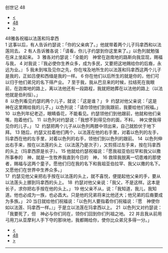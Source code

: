 ﻿





 创世记 48




* [<](bible/GEN47.md)
* [48](bible/GEN.md)
* [>](bible/GEN49.md)



 
48雅各祝福以法莲和玛拿西  
1 这事以后，有人告诉约瑟说：「你的父亲病了。」他就带着两个儿子玛拿西和以法莲同去。 
2 有人告诉雅各说：「请看，你儿子约瑟到你这里来了。」以色列就勉强在床上坐起来。 
3  雅各对约瑟说：「全能的　神曾在迦南地的路斯向我显现，赐福与我， 
4 对我说：『我必使你生养众多，成为多民，又要把这地赐给你的后裔，永远为业。』 
5 我未到埃及见你之先，你在埃及地所生的以法莲和玛拿西这两个儿子是我的，正如吕便和西缅是我的一样。 
6 你在他们以后所生的就是你的，他们可以归于他们弟兄的名下得产业。 
7 至于我，我从巴旦来的时候，拉结死在我眼前，在迦南地的路上，离以法他还有一段路程，我就把她葬在以法他的路上（以法他就是伯利恒）。」  
8  以色列看见约瑟的两个儿子，就说：「这是谁？」 
9  约瑟对他父亲说：「这是　神在这里赐给我的儿子。」以色列说：「请你领他们到我跟前，我要给他们祝福。」 
10  以色列年纪老迈，眼睛昏花，不能看见。约瑟领他们到他跟前，他就和他们亲嘴，抱着他们。 
11  以色列对约瑟说：「我想不到得见你的面，不料，　神又使我得见你的儿子。」 
12  约瑟把两个儿子从以色列两膝中领出来，自己就脸伏于地下拜。 
13 随后，约瑟又拉着他们两个，以法莲在他的右手里，对着以色列的左手，玛拿西在他的左手里，对着以色列的右手，领他们到以色列的跟前。 
14  以色列伸出右手来，按在以法莲的头上（以法莲乃是次子），又剪搭过左手来，按在玛拿西的头上（玛拿西原是长子）。 
15 他就给约瑟祝福说：「愿我祖亚伯拉罕和我父以撒所事奉的　神，就是一生牧养我直到今日的　神， 
16 救赎我脱离一切患难的那使者，赐福与这两个童子。愿他们归在我的名下和我祖亚伯拉罕、我父以撒的名下。又愿他们在世界中生养众多。」  
17  约瑟见他父亲把右手按在以法莲的头上，就不喜悦，便提起他父亲的手，要从以法莲头上挪到玛拿西的头上。 
18  约瑟对他父亲说：「我父，不是这样。这本是长子，求你把右手按在他的头上。」 
19 他父亲不从，说：「我知道，我儿，我知道。他也必成为一族，也必昌大。只是他的兄弟将来比他还大；他兄弟的后裔要成为多族。」 
20 当日就给他们祝福说：「以色列人要指着你们祝福说：『愿　神使你如以法莲、玛拿西一样。』」于是立以法莲在玛拿西以上。 
21  以色列又对约瑟说：「我要死了，但　神必与你们同在，领你们回到你们列祖之地。 
22 并且我从前用弓用刀从亚摩利人手下夺的那块地，我都赐给你，使你比众弟兄多得一分。」 
* [<](bible/GEN47.md)
* [48](bible/GEN.md)
* [>](bible/GEN49.md)





---










